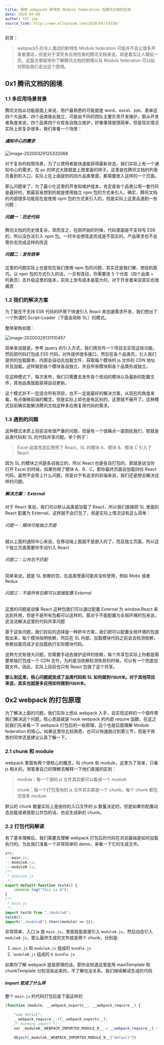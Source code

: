 ```yaml
---
title: 探索 webpack5 新特性 Module federation 在腾讯文档的应用
date: 2020-04-08
author: TAT.jay
source_link: http://www.alloyteam.com/2020/04/14338/
---
```


<!-- {% raw %} - for jekyll -->

前言：

> webpack5 的令人激动的新特性 Module federation 可能并不会让很多开发者激动，但是对于深受多应用伤害的腾讯文档来说，却是着实让人眼前一亮，这篇文章就带你了解腾讯文档的困境以及 Module federation 可以如何帮助我们走出这个困境。

## 0x1 腾讯文档的困境

### 1.1 多应用场景背景

腾讯文档从功能层面上来说，用户最熟悉的可能就是 word、excel、ppt、表单这四个大品类，四个品类彼此独立，可能由不同的团队主要负责开发维护，那从开发者角度来说，四个品类四个仓库各自独立维护，好像事情就很简单，但是现实情况实际上却复杂很多。我们来看一个场景：

##### 通知中心的需求

![image-20200329125332068](https://pub.idqqimg.com/pc/misc/files/20200329/d90ed585ae566ec82052f2480c228042.png)

对于复杂的权限场景，为了让使用者能快速能获得最新状态，我们实际上有一个通知中心的需求，在 pc 的样式大致就是上图里面的样子。这里是在腾讯文档的列表页看到的入口，实际上在上面提到的四大品类里面，都需要嵌入这样的一个页面。

那么问题来了，为了最小化这里的开发和维护成本，肯定是各个品类公用一套代码是最好的，那最容易想到的就是使用独立 npm 包的方式来引入。确实，腾讯文档的内部很多功能现在是使用 npm 包的方式来引入的，但是实际上这里会遇到一些问题：

##### 问题一：历史代码

腾讯文档的历史很复杂，简而言之，在刚开始的时候，代码里面是不支持写 ES6 的，所以没办法引入 npm 包。一时半会想改造完成是不现实的，产品需求也不会等你去完成这样的改造

##### 问题二：发布效率

这里的问题实际上也是现在我们使用 npm 包的问题，其实还是我们懒，想投机取巧。以 npm 包的方式引入的话，一旦有改动，你需要改 5 个仓库（四个品类 + 列表页）去升级这里的版本，实际上发布成本是蛮大的，对于开发者来说其实也很痛苦

### 1.2 我们的解决方案

为了能在不支持 ES6 代码的环境下快速引入 React 来加速需求开发，我们想出了一个所谓的 Script-Loader（下面会简称 SL）的模式。

整体架构如图：

![image-20200329131110457](https://pub.idqqimg.com/pc/misc/files/20200329/45f6d7f4a870bf4b4525f331741fcd3d.png)

简单来说就是，参考 jquery 的引入方式，我们用另外一个项目去实现这些功能，然后把代码打包成 ES5 代码，对外提供很多接口，然后在各个品类页，引入我们提供的加载脚本，内部会自动去加载文件，获取每个模块的 js 文件的 CDN 地址并且加载。这样做到各个模块各自独立，并且所有模块和各个品类形成独立。

在这种模式下，每次发布，我们只需要去发布各个改动的模块以及最新的配置文件，其他品类就能获得自动更新。

这个模式并不一定适合所有项目，也不一定是最好的解决方案，从现在的角度来看，有点像微前端的概念，但是实际上却也是有区别的，这里就不展开了。这种模式目前确实能解决腾讯文档这种多应用复用代码的需求。

### 1.3 遇到的问题

这种模式本质上目前没有很严重的问题，但是有一个很痛点一直困扰我们，那就是品类代码和 SL 的代码共享问题。举个例子：

> Excel 品类改造后使用了 React，SL 的模块 A、模块 B、模块 C 引入了 React

因为 SL 的模块之间是各自独立的，所以 React 也是各自打包的，那就是说当你打开 Excel 的时候，如果你用了模块 A、B、C，那你最终页面会加载四份 React 代码，虽然不会带上什么问题，但是对于有追求的前端来说，我们还是想去解决这样的问题。

##### 解决方案： External

对于 React 来说，我们可以默认品类是加载了 React，所以我们直接把 SL 里面的 React 配置为 External，这样就不会打包了，但是实际上情况没有这么简单：

###### 问题一：模块可能独立页面

就以上面的通知中心来说，在移动端上面就不是嵌入的了，而且独立页面，所以这个独立页面需要你手动引入 React

###### 问题二：公共包不匹配

简单来说，就是 SL 依赖的包，在品类里面可能并没有使用，例如 Mobx 或者 Redux

###### 问题三：不是所有包都可以直接配置 External

这里的问题是说像 React 这种包我们可以通过配置 External 为 window.React 来达到共用，但是不是所有包都可以这样的，那对于不能配置为全局环境的包来说，还没法解决这里的代码共享问题

基于这些问题，我们目前的选择是一种折中方案，我们把可以配置全局环境的包提取出来，每个模块指明依赖，然后在 SL 内部，加载模块代码之前会去检测依赖，依赖加载完成才会加载执行实际模块代码。

这种方式有很大问题，你需要手动去维护这样的依赖，每个共享包实际上你都是需要单独打包成一个 CDN 文件，为的是当依赖检测失败的时候，可以有一个兜底加载文件。因此，实际上目前也只有 React 包做了这个共享。

**那么到这里，核心问题就变成了品类代码和 SL 如何做到`代码共享`。对于其他项目来说，其实也就是多应用如何做到`代码共享`。**

## 0x2 webpack 的打包原理

为了解决上面的问题，我们实际上想从 webpack 入手，去实现这样的一个插件帮我们解决这个问题。核心思路就是 hook webpack 的内部 require 函数，在这之前我们先来看一下 webpack 打包后的一些原理，这个也是后面理解 Module federation 的核心。如果这里你比较熟悉，也可以快速跳过到第三节，但是不熟悉的同学还是建议认真了解一下。

### 2.1 chunk 和 module

webpack 里面有两个很核心的概念，叫 chunk 和 module，这里为了简单，只看 js 相关的，用笔者自己的理解去解释一下他们直接的区别：

> module：每一个源码 js 文件其实都可以看成一个 module
>
> chunk：每一个打包落地的 js 文件其实都是一个 chunk，每个 chunk 都包含很多 module

默认的 chunk 数量实际上是由你的入口文件的 js 数量决定的，但是如果你配置动态加载或者提取公共包的话，也会生成新的 chunk。

### 2.2 打包代码解读

有了基本理解后，我们需要去理解 webpack 打包后的代码在浏览器端是如何加载执行的。为此我们准备一个非常简单的 demo，来看一下它的生成文件。

```javascript
src;
---main.js;
---moduleA.js;
---moduleB.js;
/**
 * moduleA.js
 */
export default function testA() {
    console.log("this is A");
}
/**
 * main.js
 */
import testA from "./moduleA";
testA();
import("./moduleB").then((module) => {});
```

非常简单，入口 js 是 `main.js`，里面就是直接引入 `moduleA.js`，然后动态引入 `moduleB.js`，那么最终生成的文件就是两个 chunk，分别是:

1.  `main.js` 和 `moduleA.js` 组成的 `bundle.js`
2.  \``moduleB.js` 组成的 `0.bundle.js`

如果你了解 webpack 底层原理的话，那你会知道这里是用 mainTemplate 和 chunkTemplate 分别渲染出来的，不了解也没关系，我们继续解读生成的代码

##### import 变成了什么样

整个 `main.js` 的代码打包后是下面这样的

```javascript
(function (module, __webpack_exports__, __webpack_require__) {
 
    "use strict";
    __webpack_require__.r(__webpack_exports__);
    /* harmony import */
    var _moduleA__WEBPACK_IMPORTED_MODULE_0__ = __webpack_require__( /*!        ./moduleA */ "./src/moduleA.js");
 
    Object(_moduleA__WEBPACK_IMPORTED_MODULE_0__["default"])
```


<!-- {% endraw %} - for jekyll -->